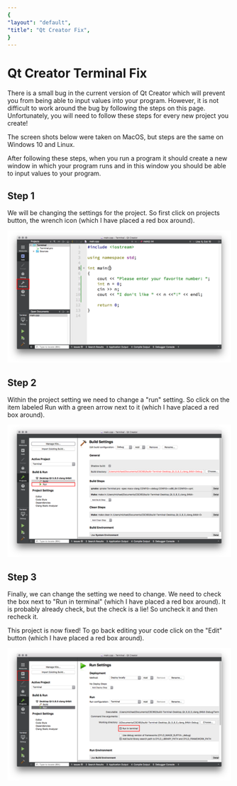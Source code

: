 ```yaml
---
{
"layout": "default",
"title": "Qt Creator Fix",
}
---
```


# Qt Creator Terminal Fix

There is a small bug in the current version of Qt Creator which will prevent you from being able to input values into your program. However, it is not difficult to work around the bug by following the steps on this page. Unfortunately, you will need to follow these steps for every new project you create!

The screen shots below were taken on MacOS, but steps are the same on Windows 10 and Linux.

After following these steps, when you run a program it should create a new window in which your program runs and in this window you should be able to input values to your program.

## Step 1

We will be changing the settings for the project. So first click on projects button, the wrench icon (which I have placed a red box around).

![step1](step1.png)

## Step 2

Within the project setting we need to change a "run" setting. So click on the item labeled Run with a green arrow next to it (which I have placed a red box around).

![step2](step2.png)

## Step 3

Finally, we can change the setting we need to change. We need to check the box next to "Run in terminal" (which I have placed a red box around). It is probably already check, but the check is a lie! So uncheck it and then recheck it.

This project is now fixed! To go back editing your code click on the "Edit" button (which I have placed a red box around).

![step3](step3.png)

